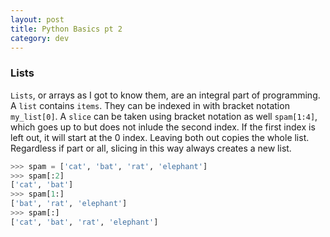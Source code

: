 ```yaml
---
layout: post
title: Python Basics pt 2
category: dev
---
```


### Lists
`Lists`, or arrays as I got to know them, are an integral part of programming. A `list` contains `items`. They can be indexed in with bracket notation `my_list[0]`. A `slice` can be taken using bracket notation as well `spam[1:4]`, which goes up to but does not inlude the second index. If the first index is left out, it will start at the 0 index. Leaving both out copies the whole list. Regardless if part or all, slicing in this way always creates a new list.
```py
>>> spam = ['cat', 'bat', 'rat', 'elephant']
>>> spam[:2]
['cat', 'bat']
>>> spam[1:]
['bat', 'rat', 'elephant']
>>> spam[:]
['cat', 'bat', 'rat', 'elephant']
```
